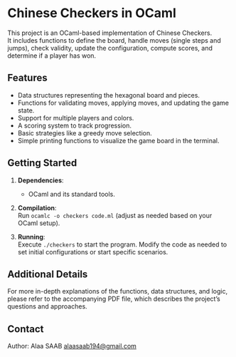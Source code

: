# Chinese Checkers in OCaml

This project is an OCaml-based implementation of Chinese Checkers.  
It includes functions to define the board, handle moves (single steps and jumps), check validity, update the configuration, compute scores, and determine if a player has won.

## Features
- Data structures representing the hexagonal board and pieces.
- Functions for validating moves, applying moves, and updating the game state.
- Support for multiple players and colors.
- A scoring system to track progression.
- Basic strategies like a greedy move selection.
- Simple printing functions to visualize the game board in the terminal.

## Getting Started
1. **Dependencies**:  
   - OCaml and its standard tools.
   
2. **Compilation**:  
   Run `ocamlc -o checkers code.ml` (adjust as needed based on your OCaml setup).

3. **Running**:  
   Execute `./checkers` to start the program. Modify the code as needed to set initial configurations or start specific scenarios.

## Additional Details
For more in-depth explanations of the functions, data structures, and logic, please refer to the accompanying PDF file, which describes the project’s questions and approaches.

## Contact
Author: Alaa SAAB <alaasaab194@gmail.com>
